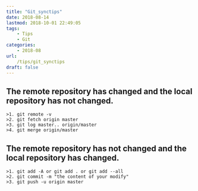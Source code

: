 ```yaml
---
title: "Git_synctips"
date: 2018-08-14
lastmod: 2018-10-01 22:49:05
tags: 
    - Tips
    - Git
categories: 
    - 2018-08
url: 
    /tips/git_synctips
draft: false
---
```


## The remote repository has changed and the local repository has not changed.
```
>1. git remote -v 
>2. git fetch origin master
>3. git log master.. origin/master 
>4. git merge origin/master
```

## The remote repository has not changed and the local repository has changed.
```
>1. git add -A or git add . or git add --all
>2. git commit -m "the content of your modify"
>3. git push -u origin master
```